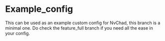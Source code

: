 # Example_config

This can be used as an example custom config for NvChad, this branch is a
minimal one. Do check the feature_full branch if you need all the ease in your
config.
